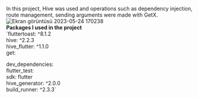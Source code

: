 In this project, Hive was used and operations such as dependency injection, route management, sending arguments were made with GetX.  
![Ekran görüntüsü 2023-05-24 170238](https://github.com/yilmazozkan2/Notepad-Backup-Available/assets/52213548/bebcfa63-613d-442e-ab2b-45548c7d40e4)  
**Packages I used in the project**  
  `fluttertoast: ^8.1.2  
  hive: ^2.2.3  
  hive_flutter: ^1.1.0  
  get:  

dev_dependencies:  
  flutter_test:  
    sdk: flutter  
hive_generator: ^2.0.0  
build_runner: ^2.3.3`  

